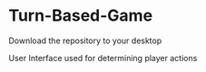 # Turn-Based-Game
Download the repository to your desktop

User Interface used for determining player actions
